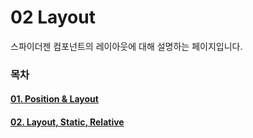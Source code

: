 # 02 Layout

스파이더젠 컴포넌트의 레이아웃에 대해 설명하는 페이지입니다.

### 목차

#### [01. Position & Layout](https://wikidocs.net/276188)

#### [02. Layout, Static, Relative](https://wikidocs.net/276192)
